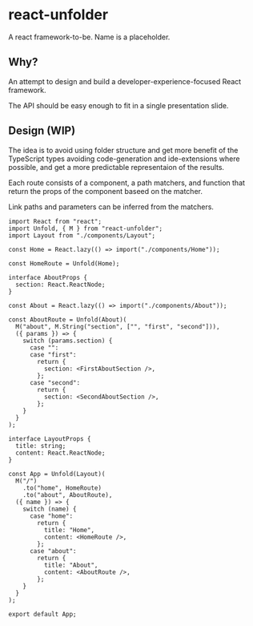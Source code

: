 # react-unfolder

A react framework-to-be. Name is a placeholder.

## Why?

An attempt to design and build a developer-experience-focused React framework.

The API should be easy enough to fit in a single presentation slide.

## Design (WIP)

The idea is to avoid using folder structure and get more benefit of the TypeScript types avoiding code-generation and ide-extensions where possible, and get a more predictable representaion of the results.

Each route consists of a component, a path matchers, and function that return the props of the component baseed on the matcher.

Link paths and parameters can be inferred from the matchers.

```tsx
import React from "react";
import Unfold, { M } from "react-unfolder";
import Layout from "./components/Layout";

const Home = React.lazy(() => import("./components/Home"));

const HomeRoute = Unfold(Home);

interface AboutProps {
  section: React.ReactNode;
}

const About = React.lazy(() => import("./components/About"));

const AboutRoute = Unfold(About)(
  M("about", M.String("section", ["", "first", "second"])),
  ({ params }) => {
    switch (params.section) {
      case "":
      case "first":
        return {
          section: <FirstAboutSection />,
        };
      case "second":
        return {
          section: <SecondAboutSection />,
        };
    }
  }
);

interface LayoutProps {
  title: string;
  content: React.ReactNode;
}

const App = Unfold(Layout)(
  M("/")
    .to("home", HomeRoute)
    .to("about", AboutRoute),
  ({ name }) => {
    switch (name) {
      case "home":
        return {
          title: "Home",
          content: <HomeRoute />,
        };
      case "about":
        return {
          title: "About",
          content: <AboutRoute />,
        };
    }
  }
);

export default App;
```
